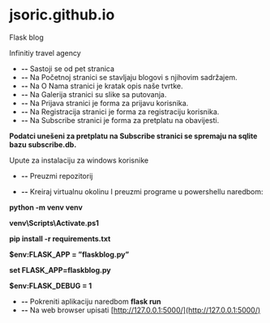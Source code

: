 # jsoric.github.io
Flask blog

Infinitiy travel agency

- **--** Sastoji se od pet stranica
- **--** Na Početnoj stranici se stavljaju blogovi s njihovim sadržajem.
- **--** Na O Nama stranici je kratak opis naše tvrtke.
- **--** Na Galerija stranici su slike sa putovanja.
- **--** Na Prijava stranici je forma za prijavu korisnika.
- **--** Na Registracija stranici je forma za registraciju korisnika.
- **--** Na Subscribe stranici je forma za pretplatu na obavijesti.

**Podatci unešeni za pretplatu na Subscribe stranici se spremaju na sqlite bazu subscribe.db.**

Upute za instalaciju za windows korisnike

- **--** Preuzmi repozitorij

- **--** Kreiraj virtualnu okolinu I preuzmi programe u powershellu naredbom:

 **python -m venv venv**

 **venv\Scripts\Activate.ps1**

 **pip install -r requirements.txt**

 **$env:FLASK_APP = ”flaskblog.py”**

 **set FLASK\_APP=flaskblog.py**

 **$env:FLASK\_DEBUG = 1**

- **--** Pokreniti aplikaciju naredbom **flask run**
- **--** Na web browser upisati [http://127.0.0.1:5000/](http://127.0.0.1:5000/)
